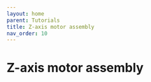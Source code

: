 ```yaml
--- 
layout: home
parent: Tutorials
title: Z-axis motor assembly
nav_order: 10
--- 
```

# Z-axis motor assembly
